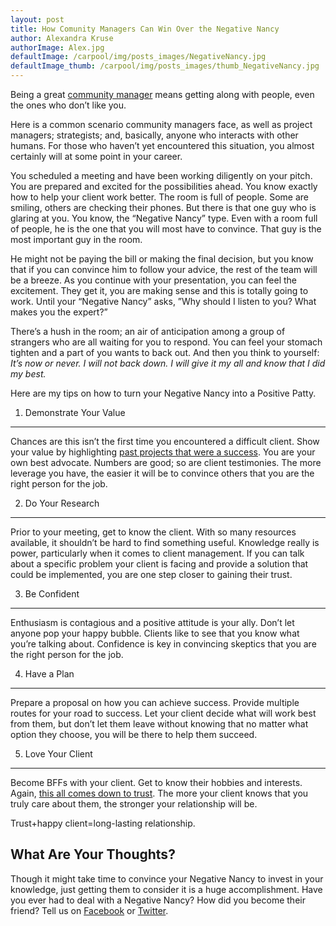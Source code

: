 ```yaml
---
layout: post
title: How Comunity Managers Can Win Over the Negative Nancy
author: Alexandra Kruse
authorImage: Alex.jpg
defaultImage: /carpool/img/posts_images/NegativeNancy.jpg
defaultImage_thumb: /carpool/img/posts_images/thumb_NegativeNancy.jpg
---
```

Being a great [community manager](http://carpoolagency.com/articles/Support-Services.html) means getting along with people, even the ones who don’t like you.

<!--more-->

Here is a common scenario community managers face, as well as project managers; strategists; and, basically, anyone who interacts with other humans. For those who haven’t yet encountered this situation, you almost certainly will at some point in your career.
 
You scheduled a meeting and have been working diligently on your pitch. You are prepared and excited for the possibilities ahead. You know exactly how to help your client work better. The room is full of people. Some are smiling, others are checking their phones. But there is that one guy who is glaring at you. You know, the “Negative Nancy” type. Even with a room full of people, he is the one that you will most have to convince. That guy is the most important guy in the room.

He might not be paying the bill or making the final decision, but you know that if you can convince him to follow your advice, the rest of the team will be a breeze. As you continue with your presentation, you can feel the excitement. They get it, you are making sense and this is totally going to work. Until your “Negative Nancy” asks, ”Why should I listen to you? What makes you the expert?”
 
There’s a hush in the room; an air of anticipation among a group of strangers who are all waiting for you to respond. You can feel your stomach tighten and a part of you wants to back out. And then you think to yourself: *It’s  now or never. I will not back down. I will give it my all and know that I did my best.*
 
Here are my tips on how to turn your Negative Nancy into a Positive Patty.
 
1. Demonstrate Your Value
-------------------------

Chances are this isn’t the first time you encountered a difficult client. Show your value by highlighting [past projects that were a success](http://carpoolagency.com/work/). You are your own best advocate. Numbers are good; so are client testimonies. The more leverage you have, the easier it will be to convince others that you are the right person for the job.
 
2. Do Your Research
-------------------

Prior to your meeting, get to know the client. With so many resources available, it shouldn’t be hard to find something useful. Knowledge really is power, particularly when it comes to client management. If you can talk about a specific problem your client is facing and provide a solution that could be implemented, you are one step closer to gaining their trust. 
 
3. Be Confident
---------------

Enthusiasm is contagious and a positive attitude is your ally. Don’t let anyone pop your happy bubble. Clients like to see that you know what you’re talking about. Confidence is key in convincing skeptics that you are the right person for the job.
 
4. Have a Plan
--------------

Prepare a proposal on how you can achieve success. Provide multiple routes for your road to success. Let your client decide what will work best from them, but don’t let them leave without knowing that no matter what option they choose, you will be there to help them succeed.
 
5. Love Your Client
-------------------

Become BFFs with your client. Get to know their hobbies and interests. Again, [this all comes down to trust](https://medium.com/@cslemp/trust-and-open-collaboration-or-don-t-feed-the-xenomorphs-87bb6c195f0c#.t7mr8dnhc). The more your client knows that you truly care about them, the stronger your relationship will be. 

Trust+happy client=long-lasting relationship.
 
What Are Your Thoughts?
-----------------------

Though it might take time to convince your Negative Nancy to invest in your knowledge, just getting them to consider it is a huge accomplishment. Have you ever had to deal with a Negative Nancy? How did you become their friend? Tell us on [Facebook](http://facebook.com/carpoolagency) or [Twitter](http://twitter.com/carpoolagency).




